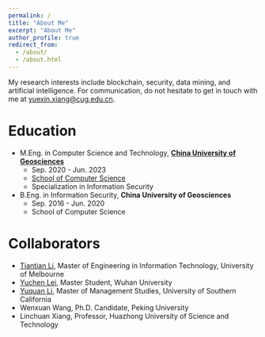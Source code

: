 ```yaml
---
permalink: /
title: "About Me"
excerpt: "About Me"
author_profile: true
redirect_from: 
  - /about/
  - /about.html
---
```


My research interests include blockchain, security, data mining, and artificial intelligence. For communication, do not hesitate to get in touch with me at <u>yuexin.xiang@cug.edu.cn</u>.

Education
======
* M.Eng. in Computer Science and Technology, **[China University of Geosciences](https://en.cug.edu.cn/)**
  -   Sep. 2020 - Jun. 2023
  -   [School of Computer Science](https://en.cs.cug.edu.cn/)
  -   Specialization in Information Security
* B.Eng. in Information Security, **China University of Geosciences**
  -   Sep. 2016 - Jun. 2020
  -   School of Computer Science


Collaborators
======
* [Tiantian Li](https://scholar.google.com/citations?user=WgIgW_0AAAAJ&hl=en), Master of Engineering in Information Technology, University of Melbourne
* [Yuchen Lei](https://www.linkedin.com/in/%E5%AE%87%E8%BE%B0-%E9%9B%B7-7a554a228/), Master Student, Wuhan University
* [Yuquan Li](https://www.linkedin.com/in/yuquan-li-0228/), Master of Management Studies, University of Southern California
* Wenxuan Wang, Ph.D. Candidate, Peking University
* Linchuan Xiang, Professor, Huazhong University of Science and Technology



